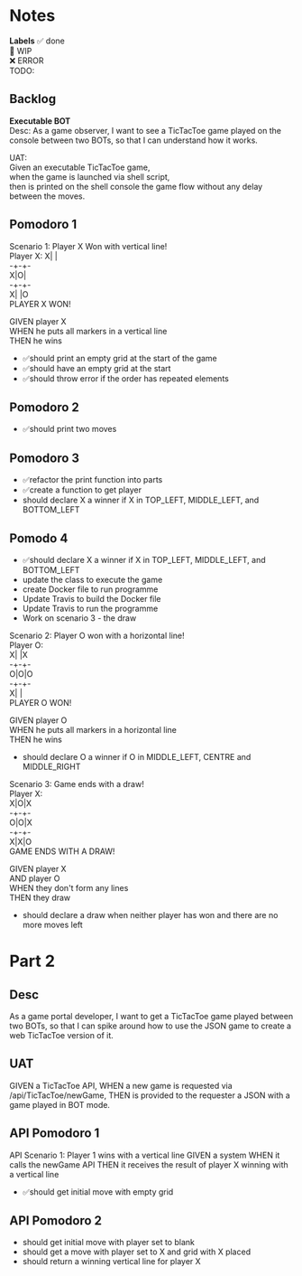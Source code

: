 # Notes

**Labels**
✅ done  
🚧 WIP  
❌ ERROR  
TODO:  

## Backlog

**Executable BOT**  
Desc: As a game observer, I want to see a TicTacToe game played on the console between two BOTs, so that
I can understand how it works.  

UAT:  
Given an executable TicTacToe game,  
when the game is launched via shell script,  
then is printed on the shell console the game flow without any delay between the moves.

## Pomodoro 1  

Scenario 1: Player X Won with vertical line!  
Player X:
X| |  
-+-+-  
X|O|  
-+-+-  
X| |O  
PLAYER X WON!  

GIVEN player X  
WHEN he puts all markers in a vertical line  
THEN he wins  

- ✅should print an empty grid at the start of the game  
- ✅should have an empty grid at the start
- ✅should throw error if the order has repeated elements  


## Pomodoro 2

- ✅should print two moves  

## Pomodoro 3

- ✅refactor the print function into parts
- ✅create a function to get player
- should declare X a winner if X in TOP_LEFT, MIDDLE_LEFT, and BOTTOM_LEFT

## Pomodo 4  

- ✅should declare X a winner if X in TOP_LEFT, MIDDLE_LEFT, and BOTTOM_LEFT
- update the class to execute the game
- create Docker file to run programme
- Update Travis to build the Docker file
- Update Travis to run the programme
- Work on scenario 3 - the draw

Scenario 2: Player O won with a horizontal line!  
Player O:  
X| |X  
-+-+-  
O|O|O  
-+-+-  
X| |  
PLAYER O WON!  

GIVEN player O  
WHEN he puts all markers in a horizontal line  
THEN he wins  

- should declare O a winner if O in MIDDLE_LEFT, CENTRE and MIDDLE_RIGHT

Scenario 3: Game ends with a draw!  
Player X:  
X|O|X  
-+-+-  
O|O|X  
-+-+-  
X|X|O  
GAME ENDS WITH A DRAW!  

GIVEN player X  
AND player O  
WHEN they don't form any lines  
THEN they draw  

- should declare a draw when neither player has won and there are no more moves left

# Part 2

## Desc

As a game portal developer, I want to get a TicTacToe game played between two BOTs, so that I can
spike around how to use the JSON game to create a web TicTacToe version of it.

## UAT

GIVEN a TicTacToe API,
WHEN a new game is requested via /api/TicTacToe/newGame,
THEN is provided to the requester a JSON with a game played in BOT mode.

## API Pomodoro 1

API Scenario 1: Player 1 wins with a vertical line
GIVEN a system
WHEN it calls the newGame API
THEN it receives the result of player X winning with a vertical line

- ✅should get initial move with empty grid

## API Pomodoro 2

- should get initial move with player set to blank
- should get a move with player set to X and grid with X placed
- should return a winning vertical line for player X

